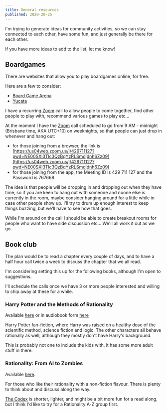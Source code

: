 ```yaml
---
title: General resources
published: 2020-20-25
---
```


I'm trying to generate ideas for community activities, so we can stay connected to each other, have some fun, and just generally be there for each other.

If you have more ideas to add to the list, let me know!

## Boardgames

There are websites that allow you to play boardgames online, for free.

Here are a few to consider:

- [Board Game Arena](https://en.boardgamearena.com/join) 
- [Yucata](https://www.yucata.de/en/)

I have a recurring [Zoom](https://zoom.us/) call to allow people to come together, find other people to play with, recommend various games to play etc...

At the moment I have the [Zoom](https://zoom.us/) call scheduled to go from 9 AM - midnight (Brisbane time, AKA UTC+10) on weeknights, so that people can just drop in whenever and hang out:

- for those joining from a browser, the link is [https://us04web.zoom.us/j/429711127?pwd=NE00SXI3Tlc3QzBqYzRLSmdjdnh6Zz09](https://us04web.zoom.us/j/429711127?pwd=NE00SXI3Tlc3QzBqYzRLSmdjdnh6Zz09)
- for those joining from the app, the Meeting ID is 429 711 127 and the Password is 767668

The idea is that people will be dropping in and dropping out when they have time, so if you are keen to hang out with someone and noone else is currently in the room, maybe consider hanging around for a little while in case other people show up.  I'll try to drum up enough interest to keep things buzzing, but we'll have to see how that goes.

While I'm around on the call I should be able to create breakout rooms for people who want to have side discussion etc... We'll all work it out as we go.

## Book club

The plan would be to read a chapter every couple of days, and to have a half hour call twice a week to discuss the chapter that we all read.

I'm considering setting this up for the following books, although I'm open to suggestions.

I'll schedule the calls once we have 3 or more people interested and willing to chip away at these for a while.

### Harry Potter and the Methods of Rationality

Available [here](http://www.hpmor.com/) or in audiobook form [here](http://www.hpmorpodcast.com/?page_id=56)

Harry Potter fan-fiction, where Harry was raised on a healthy dose of the scientific method, science fiction and logic.
The other characters all behave rationally as well, although they mostly don't have Harry's background.

This is probably not one to include the kids with, it has some more adult stuff in there.

### Rationality: From AI to Zombies

Available [here](https://www.lesswrong.com/rationality).

For those who like their rationality with a non-fiction flavour.  There is plenty to think about and discuss along the way.

[The Codex](https://www.lesswrong.com/codex) is shorter, lighter, and might be a bit more fun for a read along, but I think I'd like to try for a Rationality:A-Z group first.

